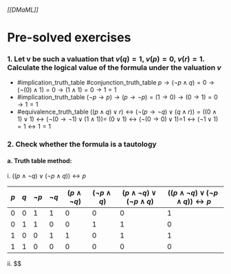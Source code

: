 ###### [[DMaML]]
# Pre-solved exercises
### 1.  Let v be such a valuation that $v(q)=1$, $v(p)=0$, $v(r)=1$. Calculate the logical value of the formula under the valuation $v$
- #implication_truth_table #conjunction_truth_table $p\rightarrow(\neg p \wedge q) = 0\rightarrow(\neg(0)\wedge 1) = 0\rightarrow(1\wedge 1)=0\rightarrow 1 = 1$
- #implication_truth_table $(\neg p \rightarrow p) \rightarrow (p\rightarrow\neg p)=(1\rightarrow 0)\rightarrow (0\rightarrow 1)=0\rightarrow 1=1$  
- #equivalence_truth_table $((p \wedge q) \vee r ) \leftrightarrow ( \neg (p \rightarrow \neg q) \vee (q \wedge r))$$= ((0 \wedge 1) \vee 1 ) \leftrightarrow ( \neg (0 \rightarrow \neg 1) \vee (1 \wedge 1)) =$ $(0\vee 1)\leftrightarrow (\neg(0\rightarrow 0)\vee 1) =$$1\leftrightarrow (\neg1 \vee 1) = 1\leftrightarrow1=1$
### 2. Check whether the formula is a tautology
#### a. Truth table method:
i. $(( p \wedge \neg q ) \vee ( \neg p \wedge q)) \leftrightarrow p$

| $p$ | $q$ | $\neg p$ | $\neg q$ | $( p \wedge \neg q )$ | $( \neg p \wedge q )$|$( p \wedge\neg q )\vee( \neg p \wedge q )$| $(( p \wedge \neg q ) \vee ( \neg p \wedge q)) \leftrightarrow p$|
|---|---|---|---|---|---|---|---|
|0|0|1|1|0|0|0|1|
|0|1|1|0|0|1|1|0|
|1|0|0|1|1|0|1|1|
|1|1|0|0|0|0|0|0|
ii. $$

